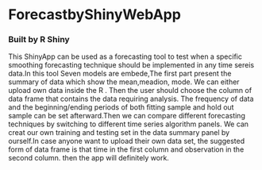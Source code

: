 # ForecastbyShinyWebApp
### Built by R Shiny
This ShinyApp can be used as a forecasting tool to test when a specific smoothing forecasting technique should be implemented in any time sereis data.In this tool Seven models are embede,The first part present the summary of data which show the mean,meadion, mode. We can either upload own data  inside the R . Then the user should choose the column of data frame that contains the data requiring analysis. The frequency of data and the beginning/ending periods of both fitting sample and hold out sample can be set afterward.Then we can compare different forecasting techniques by switching to different time series algorithm panels. We can creat our own training and testing set in the data summary panel by ourself.In case anyone  want to upload their own data set, the suggested form of data frame is that time in the first column and observation in the second column. then the app will definitely work. 
          
           
